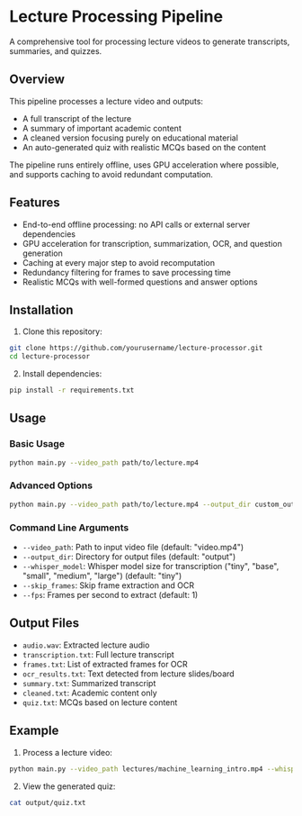 # Lecture Processing Pipeline

A comprehensive tool for processing lecture videos to generate transcripts, summaries, and quizzes.

## Overview

This pipeline processes a lecture video and outputs:

- A full transcript of the lecture
- A summary of important academic content
- A cleaned version focusing purely on educational material
- An auto-generated quiz with realistic MCQs based on the content

The pipeline runs entirely offline, uses GPU acceleration where possible, and supports caching to avoid redundant computation.

## Features

- End-to-end offline processing: no API calls or external server dependencies
- GPU acceleration for transcription, summarization, OCR, and question generation
- Caching at every major step to avoid recomputation
- Redundancy filtering for frames to save processing time
- Realistic MCQs with well-formed questions and answer options

## Installation

1. Clone this repository:
```bash
git clone https://github.com/yourusername/lecture-processor.git
cd lecture-processor
```

2. Install dependencies:
```bash
pip install -r requirements.txt
```

## Usage

### Basic Usage

```bash
python main.py --video_path path/to/lecture.mp4
```

### Advanced Options

```bash
python main.py --video_path path/to/lecture.mp4 --output_dir custom_output --whisper_model small --fps 2
```

### Command Line Arguments

- `--video_path`: Path to input video file (default: "video.mp4")
- `--output_dir`: Directory for output files (default: "output")
- `--whisper_model`: Whisper model size for transcription ("tiny", "base", "small", "medium", "large") (default: "tiny")
- `--skip_frames`: Skip frame extraction and OCR
- `--fps`: Frames per second to extract (default: 1)

## Output Files

- `audio.wav`: Extracted lecture audio
- `transcription.txt`: Full lecture transcript
- `frames.txt`: List of extracted frames for OCR
- `ocr_results.txt`: Text detected from lecture slides/board
- `summary.txt`: Summarized transcript
- `cleaned.txt`: Academic content only
- `quiz.txt`: MCQs based on lecture content

## Example

1. Process a lecture video:
```bash
python main.py --video_path lectures/machine_learning_intro.mp4 --whisper_model small
```

2. View the generated quiz:
```bash
cat output/quiz.txt
```
 
